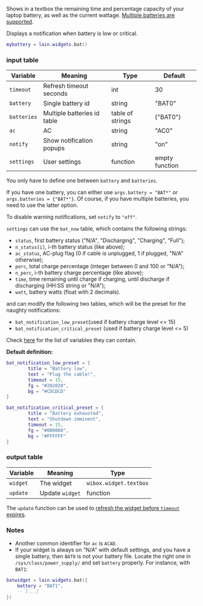 Shows in a textbox the remaining time and percentage capacity of your laptop battery, as well as
the current wattage. [Multiple batteries are supported](https://github.com/copycat-killer/lain/pull/201).

Displays a notification when battery is low or critical.

```lua
mybattery = lain.widgets.bat()
```

### input table

Variable | Meaning | Type | Default
--- | --- | --- | ---
`timeout` | Refresh timeout seconds | int | 30
`battery` | Single battery id | string | "BAT0"
`batteries` | Multiple batteries id table | table of strings | {"BAT0"}
`ac` | AC | string | "AC0"
`notify` | Show notification popups | string | "on"
`settings` | User settings | function | empty function

You only have to define one between `battery` and `batteries`.

If you have one battery, you can either use `args.battery = "BAT*"` or `args.batteries = {"BAT*"}`. Of course, if you have multiple batteries, you need to use the latter option.

To disable warning notifications, set `notify` to `"off"`.

`settings` can use the `bat_now` table, which contains the following strings:

- `status`, first battery status ("N/A", "Discharging", "Charging", "Full");
- `n_status[i]`, i-th battery status (like above);
- `ac_status`, AC-plug flag (0 if cable is unplugged, 1 if plugged, "N/A" otherwise);
- `perc`, total charge percentage (integer between 0 and 100 or "N/A");
- `n_perc`, i-th battery charge percentage (like above);
- `time`, time remaining until charge if charging, until discharge if discharging (HH:SS string or "N/A");
- `watt`, battery watts (float with 2 decimals).

and can modify the following two tables, which will be the preset for the naughty notifications: 
* `bat_notification_low_preset`(used if battery charge level <= 15)
* `bat_notification_critical_preset` (used if battery charge level <= 5)

Check [here](http://awesome.naquadah.org/doc/api/modules/naughty.html#notify) for the list of variables they can contain.  

**Default definition:**
```lua
bat_notification_low_preset = {
        title = "Battery low",
        text = "Plug the cable!",
        timeout = 15,
        fg = "#202020",
        bg = "#CDCDCD"
}
```
```lua
bat_notification_critical_preset = {
        title = "Battery exhausted",
        text = "Shutdown imminent",
        timeout = 15,
        fg = "#000000",
        bg = "#FFFFFF"
}
```

### output table

Variable | Meaning | Type
--- | --- | ---
`widget` | The widget | `wibox.widget.textbox`
`update` | Update `widget` | function

The `update` function can be used to [refresh the widget before `timeout` expires](https://github.com/copycat-killer/lain/issues/236).

### Notes
* Another common identifier for `ac` is `ACAD`.
* If your widget is always on "N/A" with default settings, and you have a single battery, then `BAT0` is not your battery file. Locate the right one in  `/sys/class/power_supply/` and set `battery` properly. 
For instance, with `BAT1`:

```lua
batwidget = lain.widgets.bat({
    battery = "BAT1",
    -- [...]
})

```